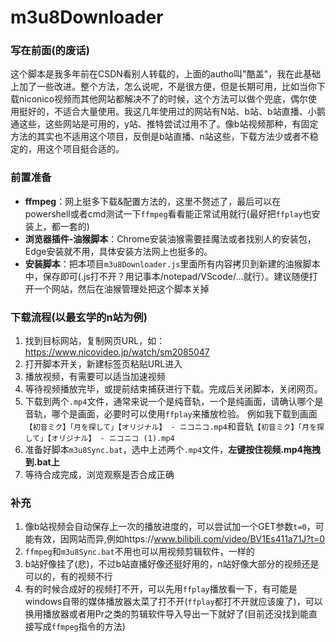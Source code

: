 # m3u8Downloader

### 写在前面(的废话)

这个脚本是我多年前在CSDN看别人转载的，上面的autho叫"酷盖"，我在此基础上加了一些改进。整个方法，怎么说呢，不是很方便，但是长期可用，比如当你下载niconico视频而其他网站都解决不了的时候，这个方法可以做个兜底，偶尔使用挺好的，不适合大量使用。我这几年使用过的网站有N站、b站、b站直播、小鹅通这些，这些网站是可用的，y站、推特尝试过用不了。像b站视频那种，有固定方法的其实也不适用这个项目，反倒是b站直播、n站这些，下载方法少或者不稳定的，用这个项目挺合适的。

### 前置准备

- **ffmpeg**：网上挺多下载&配置方法的，这里不赘述了，最后可以在powershell或者cmd测试一下`ffmpeg`看看能正常试用就行(最好把`ffplay`也安装上，都一套的)
- **浏览器插件-油猴脚本**：Chrome安装油猴需要挂魔法或者找别人的安装包，Edge安装就不用，具体安装方法网上也挺多的。
- **安装脚本**：把本项目`m3u8Downloader.js`里面所有内容拷贝到新建的油猴脚本中，保存即可(.js打不开？用记事本/notepad/VScode/...就行）。建议随便打开一个网站，然后在油猴管理处把这个脚本关掉

### 下载流程(以最玄学的n站为例)

1. 找到目标网站，复制网页URL，如：https://www.nicovideo.jp/watch/sm2085047
2. 打开脚本开关，新建标签页粘贴URL进入
3. 播放视频，有需要可以适当加速视频
4. 等待视频播放完毕，或提前结束捕获进行下载。完成后关闭脚本，关闭网页。
5. 下载到两个`.mp4`文件，通常来说一个是纯音轨，一个是纯画面，请确认哪个是音轨，哪个是画面，必要时可以使用`ffplay`来播放检验。   例如我下载到画面`【初音ミク】「月を探して」【オリジナル】 - ニコニコ.mp4`和音轨`【初音ミク】「月を探して」【オリジナル】 - ニコニコ (1).mp4`
6. 准备好脚本`m3u8Sync.bat`，选中上述两个`.mp4`文件，**左键按住视频.mp4拖拽到.bat上**
7. 等待合成完成，浏览观察是否合成正确

### 补充

1. 像b站视频会自动保存上一次的播放进度的，可以尝试加一个GET参数`t=0`，可能有效，因网站而异,例如https://www.bilibili.com/video/BV1Es411a71J?t=0
2. `ffmpeg`和`m3u8Sync.bat`不用也可以用视频剪辑软件，一样的
3. b站好像挂了(悲)，不过b站直播好像还挺好用的，n站好像大部分的视频还是可以的，有的视频不行
4. 有的时候合成好的视频打不开，可以先用`ffplay`播放看一下，有可能是windows自带的媒体播放器太菜了打不开(`ffplay`都打不开就应该废了)，可以换用播放器或者用Pr之类的剪辑软件导入导出一下就好了(目前还没找到能直接写成`ffmpeg`指令的方法)
